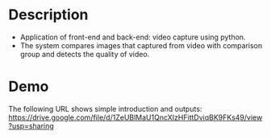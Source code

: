 # Description
* Application of front-end and back-end: video capture using python.
* The system compares images that captured from video with comparison group and detects the quality of video.

# Demo
The following URL shows simple introduction and outputs:
https://drive.google.com/file/d/1ZeUBlMaU1QncXIzHFittDviqBK9FKs49/view?usp=sharing
